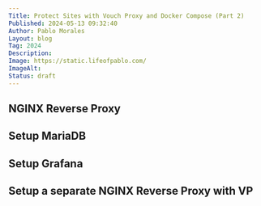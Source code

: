 ```yaml
---
Title: Protect Sites with Vouch Proxy and Docker Compose (Part 2)
Published: 2024-05-13 09:32:40
Author: Pablo Morales
Layout: blog
Tag: 2024
Description: 
Image: https://static.lifeofpablo.com/
ImageAlt: 
Status: draft
---
```


## NGINX Reverse Proxy

## Setup MariaDB

## Setup Grafana

## Setup a separate NGINX Reverse Proxy with VP